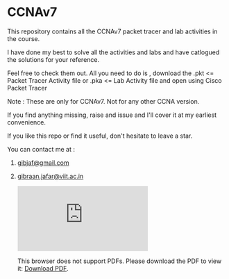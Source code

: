 # CCNAv7

This repository contains all the CCNAv7
packet tracer and lab activities in the course.

I have done my best to solve all the activities and labs
and have catlogued the solutions for your reference.

Feel free to check them out.
All you need to do is , download the
.pkt  <= Packet Tracer Activity file
	or
.pka  <= Lab Activity file
and open using Cisco Packet Tracer

Note : These are only for CCNAv7. Not for any other CCNA version.

If you find anything missing, raise and issue and I'll cover it
at my earliest convenience.

If you like this repo or find it useful, don't hesitate to leave a star.

You can contact me at :
1) gibjaf@gmail.com 
2) gibraan.jafar@viit.ac.in

    <embed src="http://yoursite.com/the.pdf">
        <p>This browser does not support PDFs. Please download the PDF to view it: <a href="https://github.com/GibJaf/CCNAv7/blob/master/Certificates/CCNAv7_Module1_Certificate.pdf">Download PDF</a>.</p>
    </embed>

